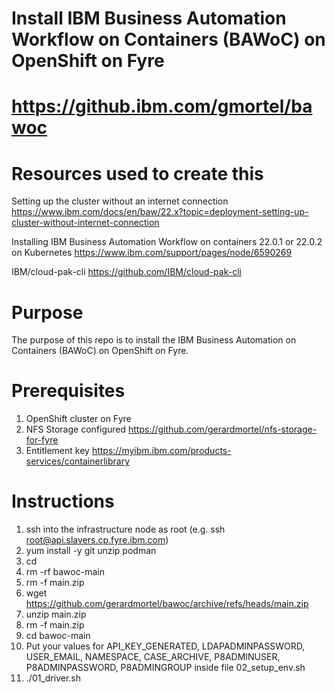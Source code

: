 # Install IBM Business Automation Workflow on Containers (BAWoC) on OpenShift on Fyre
# https://github.ibm.com/gmortel/bawoc

# Resources used to create this
Setting up the cluster without an internet connection
https://www.ibm.com/docs/en/baw/22.x?topic=deployment-setting-up-cluster-without-internet-connection

Installing IBM Business Automation Workflow on containers 22.0.1 or 22.0.2 on Kubernetes
https://www.ibm.com/support/pages/node/6590269

IBM/cloud-pak-cli
https://github.com/IBM/cloud-pak-cli

# Purpose
The purpose of this repo is to install the IBM Business Automation on Containers (BAWoC) on OpenShift on Fyre.

# Prerequisites
1. OpenShift cluster on Fyre
2. NFS Storage configured https://github.com/gerardmortel/nfs-storage-for-fyre
3. Entitlement key https://myibm.ibm.com/products-services/containerlibrary

# Instructions
1. ssh into the infrastructure node as root (e.g. ssh root@api.slavers.cp.fyre.ibm.com)
2. yum install -y git unzip podman
3. cd
4. rm -rf bawoc-main
5. rm -f main.zip
6. wget https://github.com/gerardmortel/bawoc/archive/refs/heads/main.zip
7. unzip main.zip
8. rm -f main.zip
9. cd bawoc-main
10. Put your values for API_KEY_GENERATED, LDAPADMINPASSWORD, USER_EMAIL, NAMESPACE, CASE_ARCHIVE, P8ADMINUSER, P8ADMINPASSWORD, P8ADMINGROUP inside file 02_setup_env.sh
11. ./01_driver.sh
